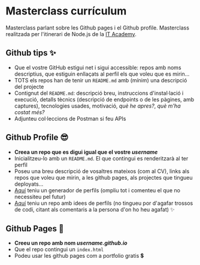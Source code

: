 # Masterclass currículum

Masterclass parlant sobre les Github pages i el Github profile. Masterclass realitzada per l'itinerari de Node.js de la [IT Academy](https://www.barcelonactiva.cat/es/itacademy).


## Github tips ✨

- Que el vostre GitHub estigui net i sigui accessible: repos amb noms descriptius, que estiguin enllaçats al perfil els que voleu que es mirin...
- TOTS els repos han de tenir un `README.md` amb (mínim) una descripció del projecte
- Contignut del `README.md`: descripció breu, instruccions d'instal·lació i execució, detalls tècnics (descripció de endpoints o de les pàgines, amb captures), tecnologies usades, motivació, _què he apres?_, _què m'ha costat més?_
- Adjunteu col·leccions de Postman si feu APIs


## Github Profile 😎

- **Creea un repo que es digui igual que el vostre *username***
- Inicialitzeu-lo amb un `README.md`. El que contingui es renderitzarà al ter perfil
- Poseu una breu descripció de vosaltres mateixos (com al CV), links als repos que voleu que mirin, a les github pages, als projectes que tingueu deployats...
- [Aquí](https://rahuldkjain.github.io/gh-profile-readme-generator/) teniu un generador de perfils (ompliu tot i comenteu el que no necessiteu pel futur)
- [Aquí](https://github.com/coderjojo/creative-profile-readme) teniu un repo amb idees de perfils (no tingueu por d'agafar trossos de codi, citant als comentaris a la persona d'on ho heu agafat) ✨


## Github Pages 📰

- **Creeu un repo amb nom *username.github.io***
- Que el repo contingui un `index.html`
- Podeu usar les github pages com a portfolio gratis 💲

